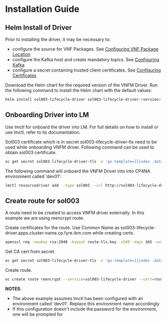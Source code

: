 # Installation Guide

## Helm Install of Driver

Prior to installing the driver, it may be necessary to:
 - configure the source for VNF Packages. See [Configuring VNF Package Location](ConfiguringVNFPackageLocation.md)
 - configure the Kafka host and create mandatory topics. See [Configuring Kafka](ConfiguringKafka.md)
 - configure a secret containing trusted client certificates. See [Configuring Certificates](ConfiguringCertificates.md)


Download the Helm chart for the required version of the VNFM Driver. Run the following command to install the Helm chart with the default values:

```bash
helm install sol003-lifecycle-driver sol003-lifecycle-driver-<version>.tgz
```

## Onboarding Driver into LM

Use lmctl for onboard the driver into LM. For full details on how to install or use lmctl, refer to its documentation.

Sol003 certificate which is in secret sol003-lifecycle-driver-tls need to be used while onboarding VNFM driver. Following command can be used to obtain sol003 certificate.

```bash
oc get secret sol003-lifecycle-driver-tls -o 'go-template={{index .data "tls.crt"}}' | base64 -d > sol003-lifecycle-tls.pem
```

The following command will onboard the VNFM Driver into into CP4NA environment called 'dev01':

```bash
lmctl resourcedriver add --type sol003 --url http://sol003-lifecycle-driver:8296 dev01 --certificate sol003-lifecycle-tls.pem
```

## Create route for sol003

A route need to be created to access VNFM driver externally. In this example we are using reencrypt route.

Create certificates for the route. Use Common Name as sol003-lifecycle-driver.apps.cluster-name.cp.fyre.ibm.com while creating certs.

```bash
openssl req -newkey rsa:2048 -keyout route-tls.key -x509 -days 365 -out route-tls.crt -nodes
```

Get CA cert from secret.

```bash
oc get secret sol003-lifecycle-driver-tls -o 'go-template={{index .data "ca.crt"}}' | base64 -d > sol003-ca.crt
```

Create route.

```bash
oc create route reencrypt --service=sol003-lifecycle-driver --cert=route-tls.crt --key=route-tls.key --dest-ca-cert=sol003-ca.crt --hostname=sol003-lifecycle-driver.apps.cluster-name.cp.fyre.ibm.com
```


**NOTES**:
- The above example assumes lmctl has been configured with an environment called 'dev01'. Replace this environment name accordingly
- If this configuration doesn't include the password for the environment, one will be prompted for
